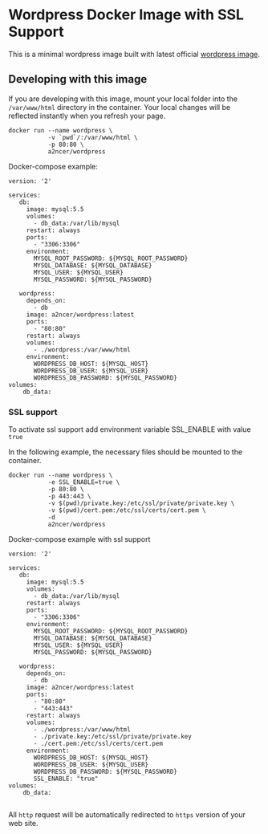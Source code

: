 # Wordpress Docker Image with SSL Support

This is a minimal wordpress image built with latest official [wordpress image](https://hub.docker.com/_/wordpress/).

## Developing with this image

If you are developing with this image, mount your local folder into the `/var/www/html` directory in the container. 
Your local changes will be reflected instantly when you refresh your page.

```
docker run --name wordpress \
           -v `pwd`/:/var/www/html \
           -p 80:80 \
           a2ncer/wordpress
```

Docker-compose example:

```
version: '2'

services:
   db:
     image: mysql:5.5
     volumes:
       - db_data:/var/lib/mysql
     restart: always
     ports:
       - "3306:3306"
     environment:
       MYSQL_ROOT_PASSWORD: ${MYSQL_ROOT_PASSWORD}
       MYSQL_DATABASE: ${MYSQL_DATABASE}
       MYSQL_USER: ${MYSQL_USER}
       MYSQL_PASSWORD: ${MYSQL_PASSWORD}

   wordpress:
     depends_on:
       - db
     image: a2ncer/wordpress:latest
     ports:
       - "80:80"
     restart: always
     volumes:
       - ./wordpress:/var/www/html
     environment:
       WORDPRESS_DB_HOST: ${MYSQL_HOST}
       WORDPRESS_DB_USER: ${MYSQL_USER}
       WORDPRESS_DB_PASSWORD: ${MYSQL_PASSWORD}
volumes:
    db_data:

```

### SSL support

To activate ssl support add environment variable SSL_ENABLE with value `true`

In the following example, the necessary files should be mounted to the container.

```
docker run --name wordpress \
           -e SSL_ENABLE=true \
           -p 80:80 \
           -p 443:443 \
           -v $(pwd)/private.key:/etc/ssl/private/private.key \
           -v $(pwd)/cert.pem:/etc/ssl/certs/cert.pem \
           -d
           a2ncer/wordpress

```
Docker-compose example with ssl support

```
version: '2'

services:
   db:
     image: mysql:5.5
     volumes:
       - db_data:/var/lib/mysql
     restart: always
     ports:
       - "3306:3306"
     environment:
       MYSQL_ROOT_PASSWORD: ${MYSQL_ROOT_PASSWORD}
       MYSQL_DATABASE: ${MYSQL_DATABASE}
       MYSQL_USER: ${MYSQL_USER}
       MYSQL_PASSWORD: ${MYSQL_PASSWORD}

   wordpress:
     depends_on:
       - db
     image: a2ncer/wordpress:latest
     ports:
       - "80:80"
       - "443:443"
     restart: always
     volumes:
       - ./wordpress:/var/www/html
       - ./private.key:/etc/ssl/private/private.key
       - ./cert.pem:/etc/ssl/certs/cert.pem
     environment:
       WORDPRESS_DB_HOST: ${MYSQL_HOST}
       WORDPRESS_DB_USER: ${MYSQL_USER}
       WORDPRESS_DB_PASSWORD: ${MYSQL_PASSWORD}
       SSL_ENABLE: "true"
volumes:
    db_data:
    
```    
All `http` request will be automatically redirected to `https` version of your web site.
